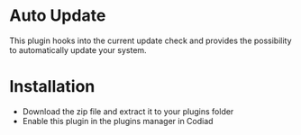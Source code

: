 # Auto Update

This plugin hooks into the current update check and provides the possibility to automatically update your system. 

# Installation

- Download the zip file and extract it to your plugins folder
- Enable this plugin in the plugins manager in Codiad

